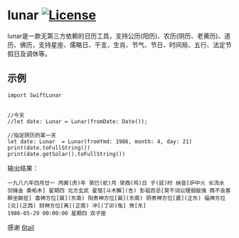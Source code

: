 # lunar [![License](https://img.shields.io/badge/license-MIT-4EB1BA.svg?style=flat-square)](https://github.com/bestheme/lunar-swift/blob/main/LICENSE)


lunar是一款无第三方依赖的日历工具，支持公历(阳历)、农历(阴历、老黄历)、道历、佛历，支持星座、儒略日、干支、生肖、节气、节日、时间局、五行、法定节假日及调休等。

<!-- [English](https://github.com/6tail/lunar-flutter/blob/master/README_EN.md) -->

## 示例

    import SwiftLunar


    //今天
    //let date: Lunar = Lunar(fromDate: Date());

    //指定阴历的某一天
    let date: Lunar  = Lunar(fromYmd: 1986, month: 4, day: 21)
    print(date.toFullString())
    print(date.getSolar().toFullString())


输出结果：

    一九八六年四月廿一 丙寅(虎)年 癸巳(蛇)月 癸酉(鸡)日 子(鼠)时 纳音[炉中火 长流水 剑锋金 桑柘木] 星期四 北方玄武 星宿[斗木獬](吉) 彭祖百忌[癸不词讼理弱敌强 酉不会客醉坐颠狂] 喜神方位[巽](东南) 阳贵神方位[巽](东南) 阴贵神方位[震](正东) 福神方位[兑](正西) 财神方位[离](正南) 冲[(丁卯)兔] 煞[东]
    1986-05-29 00:00:00 星期四 双子座


感谢 [6tail](https://github.com/6tail)

<!-- ## 文档 -->

<!-- 请移步至参考 [http://6tail.cn/calendar/api.html](http://6tail.cn/calendar/api.html "http://6tail.cn/calendar/api.html") -->
